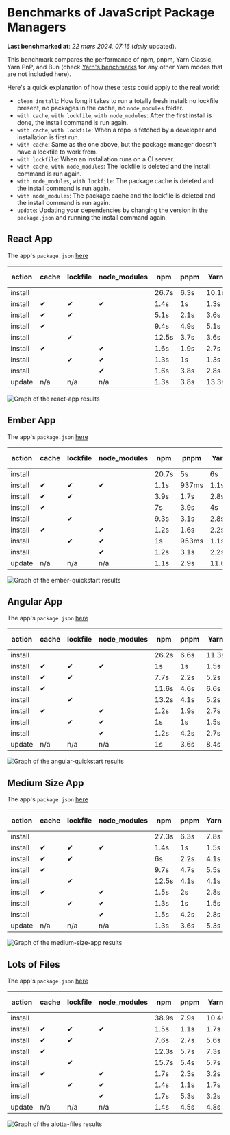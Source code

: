 # Benchmarks of JavaScript Package Managers

**Last benchmarked at**: _22 mars 2024, 07:16_ (_daily_ updated).

This benchmark compares the performance of npm, pnpm, Yarn Classic, Yarn PnP, and Bun (check [Yarn's benchmarks](https://yarnpkg.com/benchmarks) for any other Yarn modes that are not included here).

Here's a quick explanation of how these tests could apply to the real world:

- `clean install`: How long it takes to run a totally fresh install: no lockfile present, no packages in the cache, no `node_modules` folder.
- `with cache`, `with lockfile`, `with node_modules`: After the first install is done, the install command is run again.
- `with cache`, `with lockfile`: When a repo is fetched by a developer and installation is first run.
- `with cache`: Same as the one above, but the package manager doesn't have a lockfile to work from.
- `with lockfile`: When an installation runs on a CI server.
- `with cache`, `with node_modules`: The lockfile is deleted and the install command is run again.
- `with node_modules`, `with lockfile`: The package cache is deleted and the install command is run again.
- `with node_modules`: The package cache and the lockfile is deleted and the install command is run again.
- `update`: Updating your dependencies by changing the version in the `package.json` and running the install command again.

## React App

The app's `package.json` [here](./fixtures/react-app/package.json)

| action  | cache | lockfile | node_modules| npm | pnpm | Yarn | Yarn PnP | Bun |
| ---     | ---   | ---      | ---         | --- | ---  | ---  | ---      | --- |
| install |       |          |             | 26.7s | 6.3s | 10.1s | 2.8s | 1.6s |
| install | ✔     | ✔        | ✔           | 1.4s | 1s | 1.3s | n/a | 52ms |
| install | ✔     | ✔        |             | 5.1s | 2.1s | 3.6s | 1s | 477ms |
| install | ✔     |          |             | 9.4s | 4.9s | 5.1s | 2.5s | 495ms |
| install |       | ✔        |             | 12.5s | 3.7s | 3.6s | 1s | 422ms |
| install | ✔     |          | ✔           | 1.6s | 1.9s | 2.7s | n/a | 77ms |
| install |       | ✔        | ✔           | 1.3s | 1s | 1.3s | n/a | 51ms |
| install |       |          | ✔           | 1.6s | 3.8s | 2.8s | n/a | 68ms |
| update  | n/a | n/a | n/a | 1.3s | 3.8s | 13.3s | 3.3s | 55ms |

<img alt="Graph of the react-app results" src="results/img/react-app.svg" />

## Ember App

The app's `package.json` [here](./fixtures/ember-quickstart/package.json)

| action  | cache | lockfile | node_modules| npm | pnpm | Yarn | Yarn PnP | Bun |
| ---     | ---   | ---      | ---         | --- | ---  | ---  | ---      | --- |
| install |       |          |             | 20.7s | 5s | 6s | 2.4s | 1.4s |
| install | ✔     | ✔        | ✔           | 1.1s | 937ms | 1.1s | n/a | 35ms |
| install | ✔     | ✔        |             | 3.9s | 1.7s | 2.8s | 969ms | 335ms |
| install | ✔     |          |             | 7s | 3.9s | 4s | 2s | 379ms |
| install |       | ✔        |             | 9.3s | 3.1s | 2.8s | 959ms | 331ms |
| install | ✔     |          | ✔           | 1.2s | 1.6s | 2.2s | n/a | 47ms |
| install |       | ✔        | ✔           | 1s | 953ms | 1.1s | n/a | 34ms |
| install |       |          | ✔           | 1.2s | 3.1s | 2.2s | n/a | 48ms |
| update  | n/a | n/a | n/a | 1.1s | 2.9s | 11.6s | 3.5s | 34ms |

<img alt="Graph of the ember-quickstart results" src="results/img/ember-quickstart.svg" />

## Angular App

The app's `package.json` [here](./fixtures/angular-quickstart/package.json)

| action  | cache | lockfile | node_modules| npm | pnpm | Yarn | Yarn PnP | Bun |
| ---     | ---   | ---      | ---         | --- | ---  | ---  | ---      | --- |
| install |       |          |             | 26.2s | 6.6s | 11.3s | 2.9s | 1.9s |
| install | ✔     | ✔        | ✔           | 1s | 1s | 1.5s | n/a | 35ms |
| install | ✔     | ✔        |             | 7.7s | 2.2s | 5.2s | 1.3s | 780ms |
| install | ✔     |          |             | 11.6s | 4.6s | 6.6s | 2.4s | 796ms |
| install |       | ✔        |             | 13.2s | 4.1s | 5.2s | 1.3s | 745ms |
| install | ✔     |          | ✔           | 1.2s | 1.9s | 2.7s | n/a | 52ms |
| install |       | ✔        | ✔           | 1s | 1s | 1.5s | n/a | 31ms |
| install |       |          | ✔           | 1.2s | 4.2s | 2.7s | n/a | 53ms |
| update  | n/a | n/a | n/a | 1s | 3.6s | 8.4s | 2.6s | 35ms |

<img alt="Graph of the angular-quickstart results" src="results/img/angular-quickstart.svg" />

## Medium Size App

The app's `package.json` [here](./fixtures/medium-size-app/package.json)

| action  | cache | lockfile | node_modules| npm | pnpm | Yarn | Yarn PnP | Bun |
| ---     | ---   | ---      | ---         | --- | ---  | ---  | ---      | --- |
| install |       |          |             | 27.3s | 6.3s | 7.8s | 3s | 1.5s |
| install | ✔     | ✔        | ✔           | 1.4s | 1s | 1.5s | n/a | 41ms |
| install | ✔     | ✔        |             | 6s | 2.2s | 4.1s | 1.3s | 493ms |
| install | ✔     |          |             | 9.7s | 4.7s | 5.5s | 2.5s | 490ms |
| install |       | ✔        |             | 12.5s | 4.1s | 4.1s | 1.2s | 457ms |
| install | ✔     |          | ✔           | 1.5s | 2s | 2.8s | n/a | 55ms |
| install |       | ✔        | ✔           | 1.3s | 1s | 1.5s | n/a | 34ms |
| install |       |          | ✔           | 1.5s | 4.2s | 2.8s | n/a | 56ms |
| update  | n/a | n/a | n/a | 1.3s | 3.6s | 5.3s | 2.4s | 48ms |

<img alt="Graph of the medium-size-app results" src="results/img/medium-size-app.svg" />

## Lots of Files

The app's `package.json` [here](./fixtures/alotta-files/package.json)

| action  | cache | lockfile | node_modules| npm | pnpm | Yarn | Yarn PnP | Bun |
| ---     | ---   | ---      | ---         | --- | ---  | ---  | ---      | --- |
| install |       |          |             | 38.9s | 7.9s | 10.4s | 3.5s | 2.1s |
| install | ✔     | ✔        | ✔           | 1.5s | 1.1s | 1.7s | n/a | 59ms |
| install | ✔     | ✔        |             | 7.6s | 2.7s | 5.6s | 1.4s | 694ms |
| install | ✔     |          |             | 12.3s | 5.7s | 7.3s | 2.9s | 712ms |
| install |       | ✔        |             | 15.7s | 5.4s | 5.7s | 1.4s | 682ms |
| install | ✔     |          | ✔           | 1.7s | 2.3s | 3.2s | n/a | 79ms |
| install |       | ✔        | ✔           | 1.4s | 1.1s | 1.7s | n/a | 55ms |
| install |       |          | ✔           | 1.7s | 5.3s | 3.2s | n/a | 84ms |
| update  | n/a | n/a | n/a | 1.4s | 4.5s | 4.8s | 3.1s | 97ms |

<img alt="Graph of the alotta-files results" src="results/img/alotta-files.svg" />